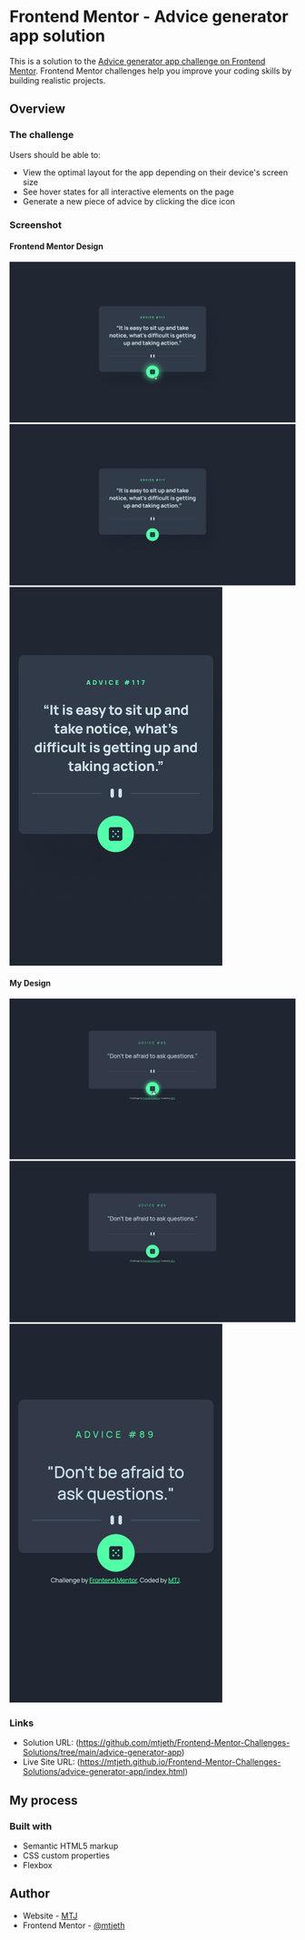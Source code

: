 # Frontend Mentor - Advice generator app solution

This is a solution to the [Advice generator app challenge on Frontend Mentor](https://www.frontendmentor.io/challenges/advice-generator-app-QdUG-13db). Frontend Mentor challenges help you improve your coding skills by building realistic projects.

## Overview

### The challenge

Users should be able to:

- View the optimal layout for the app depending on their device's screen size
- See hover states for all interactive elements on the page
- Generate a new piece of advice by clicking the dice icon

### Screenshot

#### Frontend Mentor Design

![](./orginal_design/active-states.jpg)
![](./orginal_design/desktop-design.jpg)
![](./orginal_design/mobile-design.jpg)

#### My Design

![](./my_design/active-states.jpg)
![](./my_design/desktop-design.jpg)
![](./my_design/mobile-design.jpg)

### Links

- Solution URL: (https://github.com/mtjeth/Frontend-Mentor-Challenges-Solutions/tree/main/advice-generator-app)
- Live Site URL: (https://mtjeth.github.io/Frontend-Mentor-Challenges-Solutions/advice-generator-app/index.html)

## My process

### Built with

- Semantic HTML5 markup
- CSS custom properties
- Flexbox 
 
## Author

- Website - [MTJ](https://www.mtjeth.com)
- Frontend Mentor - [@mtjeth](https://www.frontendmentor.io/profile/mtjeth)
